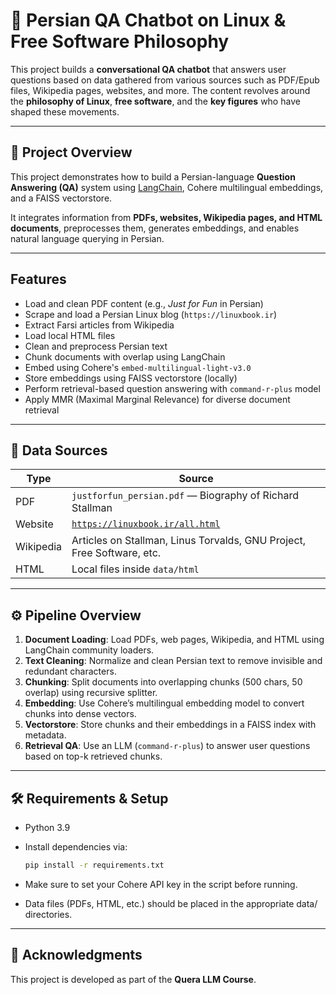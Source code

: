 # 🤖 Persian QA Chatbot on Linux & Free Software Philosophy

This project builds a **conversational QA chatbot** that answers user questions based on data gathered from various sources such as PDF/Epub files, Wikipedia pages, websites, and more. The content revolves around the **philosophy of Linux**, **free software**, and the **key figures** who have shaped these movements.

---

## 📘 Project Overview

This project demonstrates how to build a Persian-language **Question Answering (QA)** system using [LangChain](https://www.langchain.com/), Cohere multilingual embeddings, and a FAISS vectorstore.

It integrates information from **PDFs, websites, Wikipedia pages, and HTML documents**, preprocesses them, generates embeddings, and enables natural language querying in Persian.

---

## Features

- Load and clean PDF content (e.g., _Just for Fun_ in Persian)
- Scrape and load a Persian Linux blog (`https://linuxbook.ir`)
- Extract Farsi articles from Wikipedia
- Load local HTML files
- Clean and preprocess Persian text
- Chunk documents with overlap using LangChain
- Embed using Cohere's `embed-multilingual-light-v3.0`
- Store embeddings using FAISS vectorstore (locally)
- Perform retrieval-based question answering with `command-r-plus` model
- Apply MMR (Maximal Marginal Relevance) for diverse document retrieval

---

## 📁 Data Sources

| Type      | Source                                                                 |
|-----------|------------------------------------------------------------------------|
| PDF       | `justforfun_persian.pdf` — Biography of Richard Stallman              |
| Website   | [`https://linuxbook.ir/all.html`](https://linuxbook.ir/all.html)      |
| Wikipedia | Articles on Stallman, Linus Torvalds, GNU Project, Free Software, etc.|
| HTML      | Local files inside `data/html`                                         |

---

## ⚙️ Pipeline Overview

1. **Document Loading**: Load PDFs, web pages, Wikipedia, and HTML using LangChain community loaders.
2. **Text Cleaning**: Normalize and clean Persian text to remove invisible and redundant characters.
3. **Chunking**: Split documents into overlapping chunks (500 chars, 50 overlap) using recursive splitter.
4. **Embedding**: Use Cohere’s multilingual embedding model to convert chunks into dense vectors.
5. **Vectorstore**: Store chunks and their embeddings in a FAISS index with metadata.
6. **Retrieval QA**: Use an LLM (`command-r-plus`) to answer user questions based on top-k retrieved chunks.

---

## 🛠 Requirements & Setup

- Python 3.9
- Install dependencies via:
  
  ```bash
  pip install -r requirements.txt
  ```

- Make sure to set your Cohere API key in the script before running.
- Data files (PDFs, HTML, etc.) should be placed in the appropriate data/ directories.

---
## 🙏 Acknowledgments

This project is developed as part of the **Quera LLM Course**.  

